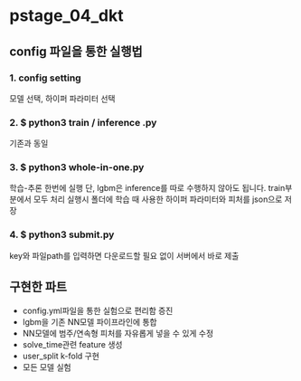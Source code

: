 # pstage_04_dkt
## config 파일을 통한 실행법
### 1. config setting
모델 선택, 하이퍼 파라미터 선택

### 2. $ python3 train / inference .py
기존과 동일

### 3. $ python3 whole-in-one.py
학습-추론 한번에 실행
단, lgbm은 inference를 따로 수행하지 않아도 됩니다. train부분에서 모두 처리
실행시 폴더에 학습 때 사용한 하이퍼 파라미터와 피처를 json으로 저장

### 4. $ python3 submit.py
key와 파일path를 입력하면 다운로드할 필요 없이 서버에서 바로 제출

## 구현한 파트
- config.yml파일을 통한 실험으로 편리함 증진
- lgbm을 기존 NN모델 파이프라인에 통합
- NN모델에 범주/연속형 피처를 자유롭게 넣을 수 있게 수정
- solve_time관련 feature 생성
- user_split k-fold 구현
- 모든 모델 실험  
